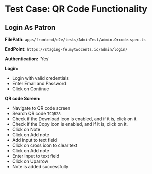 # Test Case: QR Code Functionality

## Login As Patron

**FilePath:** `apps/frontend/e2e/tests/AdminTest/admin.Qrcode.spec.ts`

**EndPoint:** `https://staging-fe.mytwocents.io/admin/login/`

**Authentication:** 'Yes'

**Login:**

- Login with valid credentials
- Enter Email and Password
- Click on Continue

**QR code Screen:**

- Navigate to QR code screen
- Search QR code `TCQR28`
- Check if the Download icon is enabled, and if it is, click on it.
- Check if the Copy icon is enabled, and if it is, click on it.
- Click on Note
- Click on Add note
- Add input to text field 
- Click on cross icon to clear text
- Click on Add note
- Enter input to text field
- Click on Uparrow
- Note is added successfully
